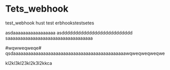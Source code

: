 # Tets_webhook
test_webhook
hust test erbhookstestsetes

asdaaaaaaaaaaaaaaaaa
asdddddddddddddddddddddddddd
saaaaaaaaaaaaaaaaaaaaaaaaaaaaaaaaaa




#wqwweqweqe#
qsdaaaaaaaaaaaaaaaaaaaaaaaaaaaaaaaaaaaaaaaaaaaaawqweqweqweqwe

kl2kl3kl23kl2k3l2kkca
